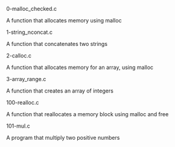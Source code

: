0-malloc_checked.c

A function that allocates memory using malloc

1-string_nconcat.c

A function that concatenates two strings

2-calloc.c

A function that allocates memory for an array, using malloc

3-array_range.c

A function that creates an array of integers

100-realloc.c

A function that reallocates a memory block using malloc and free

101-mul.c

A program that multiply two positive numbers
